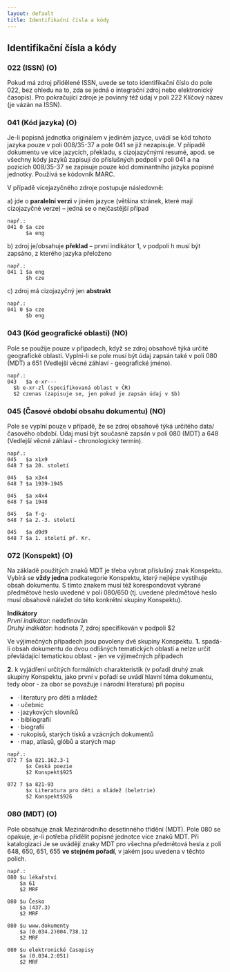 ```yaml
---
layout: default
title: Identifikační čísla a kódy
---
```

## Identifikační čísla a kódy

### 022 (ISSN) (O)
Pokud má zdroj přidělené ISSN, uvede se toto identifikační číslo do pole 022, bez ohledu na to, zda se jedná o integrační zdroj nebo elektronický časopis). Pro pokračující zdroje je povinný též údaj v poli 222 Klíčový název (je vázán na ISSN).


### 041 (Kód jazyka) (O)
Je-li popisná jednotka originálem v jediném jazyce, uvádí se kód tohoto jazyka pouze v poli 008/35-37 a pole 041 se již nezapisuje. V případě dokumentu ve více jazycích, překladu, s cizojazyčnými resumé, apod. se všechny kódy jazyků zapisují do příslušných podpolí v poli 041 a na pozicích 008/35-37 se zapisuje pouze kód dominantního jazyka popisné jednotky. Používá se
kódovník MARC.

V případě vícejazyčného zdroje postupuje následovně:  

a) jde o **paralelní verzi** v jiném jazyce (většina stránek, které mají cizojazyčné verze) – jedná se o nejčastější případ

  ```
  např.:
  041 0	$a cze
        $a eng
  ```
b) zdroj je/obsahuje **překlad** – první indikátor 1, v podpoli h musí být zapsáno, z kterého jazyka přeloženo
  ```
  např.:
  041 1	$a eng
        $h cze
  ```

c) zdroj má cizojazyčný jen **abstrakt**
  ```
  např.:
  041 0	$a cze
        $b eng
  ```

### 043 (Kód geografické oblasti) (NO)
Pole se použije pouze v případech, když se zdroj obsahově týká určité geografické oblasti. Vyplní-li se pole musí být údaj zapsán také v poli 080 (MDT) a  651 (Vedlejší věcné záhlaví - geografické jméno).
  ```
  např.:
  043	$a e-xr---
	$b e-xr-zl (specifikovaná oblast v ČR)
	$2 czenas (zapisuje se, jen pokud je zapsán údaj v $b)
  ```

### 045 (Časové období obsahu dokumentu) (NO)
Pole se vyplní pouze v případě, že se zdroj obsahově týká určitého data/časového období.
Údaj musí být současně zapsán v poli 080 (MDT) a 648 (Vedlejší věcné záhlaví - chronologický termín).

  ```
  např.:
  045	$a x1x9
  648 7	$a 20. století

  045	$a x3x4
  648 7	$a 1939-1945

  045	$a x4x4
  648 7	$a 1948

  045	$a f-g-
  648 7	$a 2.-3. století

  045	$a d9d9
  648 7	$a 1. století př. Kr.
  ```

### 072 (Konspekt) (O)
Na základě použitých znaků MDT je třeba vybrat příslušný znak Konspektu. Vybírá se **vždy jedna** podkategorie Konspektu, který nejlépe vystihuje obsah dokumentu. S tímto znakem musí též  korespondovat vybrané předmětové heslo uvedené v poli 080/650 (tj. uvedené předmětové heslo musí obsahově náležet do této konkrétní skupiny Konspektu).

**Indikátory**  
*První indikátor*: nedefinován  
*Druhý indikátor*: hodnota 7, zdroj specifikován v podpoli $2

Ve výjimečných případech jsou povoleny dvě skupiny Konspektu.
**1.** spadá-li obsah dokumentu do dvou odlišných tematických oblastí a nelze určit převládající
tematickou oblast - jen ve výjimečných případech

**2.** k vyjádření určitých formálních charakteristik (v pořadí druhý znak skupiny Konspektu,
jako první v pořadí se uvádí hlavní téma dokumentu, tedy obor - za obor se považuje i
národní literatura) při popisu
* · literatury pro děti a mládež
* · učebnic
* · jazykových slovníků
* · bibliografií
* · biografií
* · rukopisů, starých tisků a vzácných dokumentů
* · map, atlasů, glóbů a starých map

```
např.:
072 7 $a 821.162.3-1
      $x Česká poezie
      $2 Konspekt$925

072 7 $a 821-93
      $x Literatura pro děti a mládež (beletrie)
      $2 Konspekt$926
```
### 080 (MDT) (O)
Pole obsahuje znak Mezinárodního desetinného třídění (MDT). Pole 080 se opakuje, je-li
potřeba přidělit popisné jednotce více znaků MDT.
Při katalogizaci Je se uvádějí znaky MDT pro všechna předmětová hesla z polí 648, 650, 651, 655 **ve stejném pořadí**, v jakém jsou uvedena v těchto polích.

```
např.:
080 $u lékařství
    $a 61
    $2 MRF

080 $u Česko
    $a (437.3)
    $2 MRF

080 $u www.dokumenty
    $a (0.034.2)004.738.12
    $2 MRF

080 $u elektronické časopisy
    $a (0.034.2:051)
    $2 MRF
```
